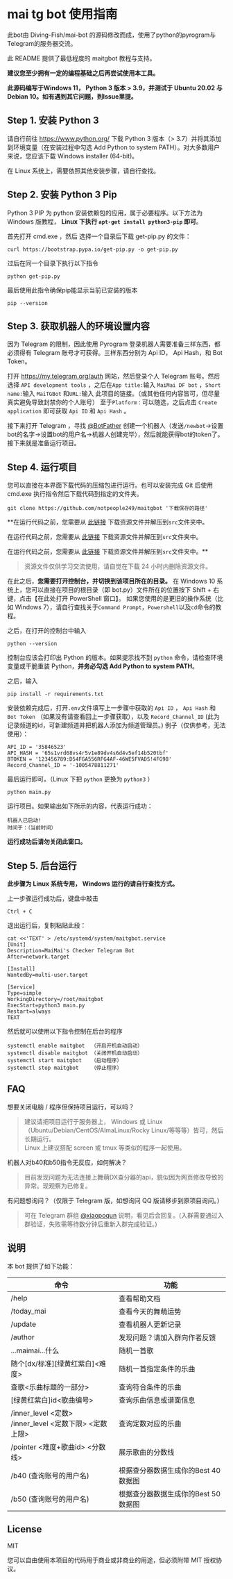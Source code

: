 # mai tg bot 使用指南

此bot由 Diving-Fish/mai-bot 的源码修改而成，使用了python的pyrogram与Telegram的服务器交流。

此 README 提供了最低程度的 maitgbot 教程与支持。

**建议您至少拥有一定的编程基础之后再尝试使用本工具。**

**此源码编写于Windows 11， Python 3 版本 > 3.9，并测试于 Ubuntu 20.02 与 Debian 10。如有遇到其它问题，到Issue里提。**

## Step 1. 安装 Python 3

请自行前往 https://www.python.org/ 下载 Python 3 版本（> 3.7）并将其添加到环境变量（在安装过程中勾选 Add Python to system PATH）。对大多数用户来说，您应该下载 Windows installer (64-bit)。

在 Linux 系统上，需要依照其他安装步骤，请自行查找。

## Step 2. 安装 Python 3 Pip

Python 3 PIP 为 python 安装依赖包的应用，属于必要程序。以下方法为 Windows 版教程， **Linux 下执行 `apt-get install python3-pip` 即可**。

首先打开 cmd.exe ，然后 选择一个目录后下载 get-pip.py 的文件：
```
curl https://bootstrap.pypa.io/get-pip.py -o get-pip.py
```

过后在同一个目录下执行以下指令
```
python get-pip.py
```

最后使用此指令确保pip能显示当前已安装的版本
```
pip --version
```

## Step 3. 获取机器人的环境设置内容

因为 Telegram 的限制，因此使用 Pyrogram 登录机器人需要准备三样东西，都必须得有 Telegram 账号才可获得。三样东西分别为 Api ID， Api Hash，和 Bot Token。

打开 https://my.telegram.org/auth 网站，然后登录个人 Telegram 账号。然后选择 `API development tools` ，之后在`App title:`输入 `MaiMai DF bot` ，`Short name:`输入 `MaiTGBot` 和`URL:`输入 此项目的链接。（或其他任何内容皆可，但尽量真实避免导致封禁你的个人账号）
至于`Platform：`可以随选，之后点击 `Create application` 即可获取 `Api ID` 和 `Api Hash` 。

接下来打开 Telegram ，寻找 [@BotFather](https://t.me/BotFather) 创建一个机器人（发送`/newbot`->设置bot的名字->设置bot的用户名->机器人创建完毕），然后就能获得bot的token了。接下来就是准备运行项目。

## Step 4. 运行项目

您可以直接在本界面下载代码的压缩包进行运行。也可以安装完成 Git 后使用 cmd.exe 执行指令然后下载代码到指定的文件夹。
```
git clone https://github.com/notpeople249/maitgbot '下载保存的路径'
```

**在运行代码之前，您需要从 [此链接](https://www.diving-fish.com/maibot/static.zip) 下载资源文件并解压到`src`文件夹中。

在运行代码之前，您需要从 [此链接](https://www.diving-fish.com/maibot/static.zip) 下载资源文件并解压到`src`文件夹中。

在运行代码之前，您需要从 [此链接](https://www.diving-fish.com/maibot/static.zip) 下载资源文件并解压到`src`文件夹中。**

> 资源文件仅供学习交流使用，请自觉在下载 24 小时内删除资源文件。

在此之后，**您需要打开控制台，并切换到该项目所在的目录。**
在 Windows 10 系统上，您可以直接在项目的根目录（即 bot.py）文件所在的位置按下 Shift + 右键，点击【在此处打开 PowerShell 窗口】。
如果您使用的是更旧的操作系统（比如 Windows 7），请自行查找关于`Command Prompt`，`Powershell`以及`cd`命令的教程。

之后，在打开的控制台中输入
```
python --version
```
控制台应该会打印出 Python 的版本。如果提示找不到 `python` 命令，请检查环境变量或干脆重装 Python，**并务必勾选 Add Python to system PATH**。

之后，输入
```
pip install -r requirements.txt
```
安装依赖完成后，打开`.env`文件填写上一步骤中获取的 `Api ID` ， `Api Hash` 和 `Bot Token` （如果没有请查看回上一步骤获取），以及 `Record_Channel_ID` (此为记录频道的id，可新建频道并把机器人添加为频道管理员。)
例子（仅供参考，无法使用）：
```
API_ID = '35846523'
API_HASH = '65s1vrd68vs4r5v1e89dv4s6d4v5ef14b520tbf'
BTOKEN = '123456789:D54FGA556RFG4AF-46WE5FVADS!4FG98'
Record_Channel_ID = '-1005478811271'
```
最后运行即可。（Linux 下把 `python` 更换为 `python3` ）
```
python main.py
```
运行项目。如果输出如下所示的内容，代表运行成功：
```
机器人已启动!
时间于：（当前时间） 
```
**运行成功后请勿关闭此窗口。**

## Step 5. 后台运行

**此步骤为 Linux 系统专用， Windows 运行的请自行查找方式。**

上一步骤运行成功后，键盘中敲击
```
Ctrl + C
```

退出运行后，复制粘贴此段：
```
cat <<'TEXT' > /etc/systemd/system/maitgbot.service
[Unit]
Description=MaiMai's Checker Telegram Bot
After=network.target

[Install]
WantedBy=multi-user.target

[Service]
Type=simple
WorkingDirectory=/root/maitgbot
ExecStart=python3 main.py
Restart=always
TEXT
```

然后就可以使用以下指令控制在后台的程序
```
systemctl enable maitgbot  （开启开机自动启动）
systemctl disable maitgbot （关闭开机自动启动）
systemctl start maitgbot   （启动程序）
systemctl stop maitgbot    （停止程序）
```

## FAQ

想要关闭电脑 / 程序但保持项目运行，可以吗？
>建议请把项目运行于服务器上， Windows 或 Linux（Ubuntu/Debian/CentOS/AlmaLinux/Rocky Linux/等等等）皆可，然后长期运行。 <br> Linux 上建议搭配 screen 或 tmux 等类似的程序一起使用。

机器人对b40和b50指令无反应，如何解决？
>目前发现问题为无法连接上舞萌DX查分器的api，貌似因为网页修改导致的异常。现观察为已修复。

有问题想询问？（仅限于 Telegram 版，如想询问 QQ 版请移步到原项目询问。）
>可在 Telegram 群组 [@xiaopoqun](https://t.me/xiaopoqun) 说明，看见后会回复。(入群需要通过入群验证，失败需等待数分钟后重新入群完成验证。)

## 说明

本 bot 提供了如下功能：

命令 | 功能
--- | ---
/help | 查看帮助文档
/today_mai | 查看今天的舞萌运势
/update | 查看机器人更新记录
/author | 发现问题？请加入群向作者反馈
...maimai...什么 | 随机一首歌
随个[dx/标准][绿黄红紫白]<难度> | 随机一首指定条件的乐曲
查歌<乐曲标题的一部分> | 查询符合条件的乐曲
[绿黄红紫白]id<歌曲编号> | 查询乐曲信息或谱面信息
/inner_level <定数> <br> /inner_level <定数下限> <定数上限> |  查询定数对应的乐曲
/pointer <难度+歌曲id> <分数线> | 展示歌曲的分数线
/b40 (查询账号的用户名) | 根据查分器数据生成你的Best 40数据图
/b50 (查询账号的用户名) | 根据查分器数据生成你的Best 50数据图

## License

MIT

您可以自由使用本项目的代码用于商业或非商业的用途，但必须附带 MIT 授权协议。
